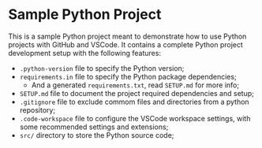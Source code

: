 # Sample Python Project

This is a sample Python project meant to demonstrate how to use Python projects with GitHub and VSCode.
It contains a complete Python project development setup with the following features:

- `.python-version` file to specify the Python version;
- `requirements.in` file to specify the Python package dependencies;
  - And a generated `requirements.txt`, read `SETUP.md` for more info;
- `SETUP.md` file to document the project required dependencies and setup;
- `.gitignore` file to exclude commom files and directories from a python repository;
- `.code-workspace` file to configure the VSCode workspace settings, with some recommended settings and extensions;
- `src/` directory to store the Python source code;
